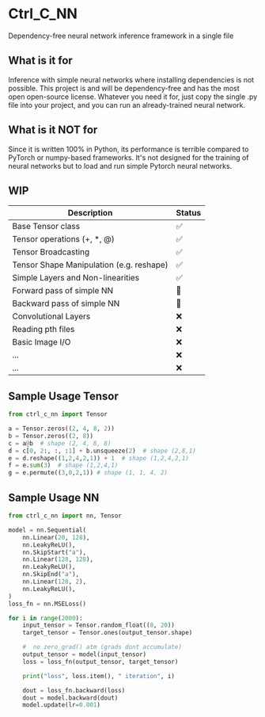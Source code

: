 # Ctrl_C_NN
Dependency-free neural network inference framework in a single file

## What is it for
Inference with simple neural networks where installing dependencies is not possible. This project is and will be dependency-free and has the most open open-source license. Whatever you need it for, just copy the single .py file into your project, and you can run an already-trained neural network. 

## What is it NOT for
Since it is written 100% in Python, its performance is terrible compared to PyTorch or numpy-based frameworks. It's not designed for the training of neural networks but to load and run simple Pytorch neural networks.

## WIP
| Description                              | Status                 |
|------------------------------------------|------------------------|
| Base Tensor class                        | :white_check_mark:     |
| Tensor operations (+, *, @)              | :white_check_mark:     |
| Tensor Broadcasting                      | :white_check_mark:     |
| Tensor Shape Manipulation (e.g. reshape) | :white_check_mark:     |
| Simple Layers and Non-linearities        | :white_check_mark:     |
| Forward pass of simple NN                | :large_orange_diamond: |
| Backward pass of simple NN               | :large_orange_diamond: |
| Convolutional Layers                     | :x:                    |
| Reading pth files                        | :x:                    |
| Basic Image I/O                          | :x:                    |
| ...                                      | :x:                    |
| ...                                      | :x:                    |


## Sample Usage Tensor
```python
from ctrl_c_nn import Tensor

a = Tensor.zeros((2, 4, 8, 2))
b = Tensor.zeros((2, 8))
c = a@b  # shape (2, 4, 8, 8)
d = c[0, 2:, :, :1] + b.unsqueeze(2)  # shape (2,8,1)
e = d.reshape((1,2,4,2,1)) + 1  # shape (1,2,4,2,1)
f = e.sum(3)  # shape (1,2,4,1)
g = e.permute((3,0,2,1)) # shape (1, 1, 4, 2)
```

## Sample Usage NN
```python
from ctrl_c_nn import nn, Tensor

model = nn.Sequential(
    nn.Linear(20, 128),
    nn.LeakyReLU(),
    nn.SkipStart("a"),
    nn.Linear(128, 128),
    nn.LeakyReLU(),
    nn.SkipEnd("a"),
    nn.Linear(128, 2),
    nn.LeakyReLU(),
)
loss_fn = nn.MSELoss()

for i in range(2000):
    input_tensor = Tensor.random_float((8, 20))
    target_tensor = Tensor.ones(output_tensor.shape)

    #  no zero_grad() atm (grads dont accumulate)
    output_tensor = model(input_tensor)
    loss = loss_fn(output_tensor, target_tensor)

    print("loss", loss.item(), " iteration", i)

    dout = loss_fn.backward(loss)
    dout = model.backward(dout)
    model.update(lr=0.001)
```